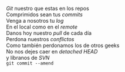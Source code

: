 <p><em>Git</em> nuestro que estas en los repos<br/> 
Comprimidos sean tus <em>commits</em><br/> 
Venga a nosotros tu <em>log</em><br/>
En el local como en el <em>remote</em><br/>
Danos hoy nuestro <em>pull</em> de cada día<br/> 
Perdona nuestros <em>conflictos</em><br/>
Como también perdonamos los de otros geeks<br/> 
No nos dejes caer en <em>detached HEAD</em><br/> 
y líbranos de <em>SVN</em><br/>
<code>git commit --amend</code></p>
